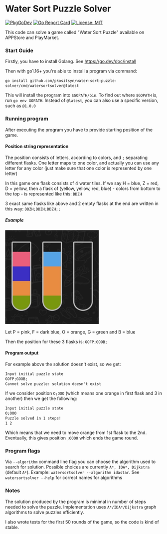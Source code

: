 # Water Sort Puzzle Solver
[![PkgGoDev](https://pkg.go.dev/badge/github.com/pkositsyn/water-sort-puzzle-solver)](https://pkg.go.dev/github.com/pkositsyn/water-sort-puzzle-solver)
[![Go Report Card](https://goreportcard.com/badge/github.com/pkositsyn/water-sort-puzzle-solver)](https://goreportcard.com/report/github.com/pkositsyn/water-sort-puzzle-solver)
[![License: MIT](https://img.shields.io/badge/License-MIT-green.svg)](https://github.com/pkositsyn/water-sort-puzzle-solver/blob/master/LICENSE)

This code can solve a game called "Water Sort Puzzle" 
available on APPStore and PlayMarket.

### Start Guide

Firstly, you have to install Golang. See https://go.dev/doc/install

Then with go1.16+ you're able to install a program via command:
```
go install github.com/pkositsyn/water-sort-puzzle-solver/cmd/watersortsolver@latest
```
This will install the program into `$GOPATH/bin`. 
To find out where `$GOPATH` is, run `go env GOPATH`. 
Instead of `@latest`, you can also use a specific version, such as `@1.0.0`

### Running program
After executing the program you have to provide starting position of the game. 

#### Position string representation

The position consists of letters, according to colors, and `;` separating different flasks.
One letter maps to one color, and actually you can use any letter for any color (just make sure that one color is represented by one letter)

In this game one flask consists of 4 water tiles. If we say H = blue, Z = red, D = yellow, 
then a flask of (yellow, yellow, red, blue) - colors from bottom to the top - is represented like this: `DDZH`

3 exact same flasks like above and 2 empty flasks at the end are written in this way: `DDZH;DDZH;DDZH;;`

##### Example
<p><img src="./pictures/3flasks.jpg" width="300" height="300"></p>

Let P = pink, F = dark blue, O = orange, G = green and B = blue

Then the position for these 3 flasks is: `GOFP;GOOB;`

#### Program output

For example above the solution doesn't exist, so we get:
```
Input initial puzzle state
GOFP;GOOB;
Cannot solve puzzle: solution doesn't exist
```

If we consider position `O;OOO` (which means one orange in first flask and 3 in another)
then we get the following:

```
Input initial puzzle state
O;OOO
Puzzle solved in 1 steps!
1 2
```

Which means that we need to move orange from 1st flask to the 2nd.
Eventually, this gives position `;OOOO` which ends the game round.

### Program flags

Via `--algorithm` command line flag you can choose the algorithm used to search for solution.
Possible choices are currently `A*, IDA*, Dijkstra` (default `A*`). Example: `watersortsolver --algorithm idastar`.
See `watersortsolver --help` for correct names for algorithms

### Notes

The solution produced by the program is minimal in number of steps needed to solve the puzzle.
Implementation uses `A*/IDA*/Dijkstra` graph algorithms to solve puzzles efficiently.

I also wrote tests for the first 50 rounds of the game, so the code is kind of stable.



